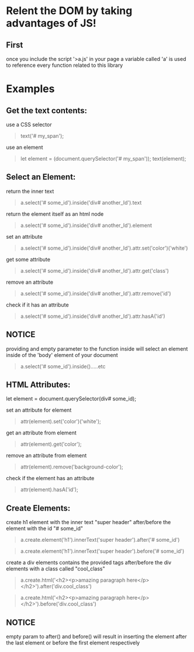 # Relent the DOM by taking advantages of JS!


## First

> <script src=">a.js"></script>

once you include the script '>a.js' in your page a variable called 'a' is used to
reference every function related to this library


# Examples

## Get the text contents:

use a CSS selector
>text('# my_span');

use an element
>let element = (document.querySelector('# my_span'));
>text(element); 
    

## Select an Element:

return the inner text
>a.select('# some_id').inside('div# another_Id').text

return the element itself as an html node
>a.select('# some_id').inside('div# another_Id').element    

set an attribute
>a.select('# some_id').inside('div# another_Id').attr.set('color')('white')

get some attribute
>a.select('# some_id').inside('div# another_Id').attr.get('class')    

remove an attribute
>a.select('# some_id').inside('div# another_Id').attr.remove('id')

check if it has an attribute
>a.select('# some_id').inside('div# another_Id').attr.hasA('id')

    
## NOTICE

providing and empty parameter to the function inside will
select an element inside of the 'body' element of your document

>a.select('# some_id').inside().....etc


## HTML Attributes:

let element = document.querySelector(div# some_id);

set an attribute for element
>attr(element).set('color')('white');

get an attribute from element
>attr(element).get('color');

remove an attribute from element
>attr(element).remove('background-color');

check if the element has an attribute
>attr(element).hasA('id');


## Create Elements:

create h1 element with the inner text "super header" after/before the
element with the id "# some_id"

>a.create.element('h1').innerText('super header').after('# some_id')

>a.create.element('h1').innerText('super header').before('# some_id')

create a div elements contains the provided tags after/before the 
div elements with a class called "cool_class" 

>a.create.html('&lt;h2&gt;&lt;p&gt;amazing paragraph here&lt;/p&gt;&lt;/h2&gt;').after('div.cool_class')

>a.create.html('&lt;h2&gt;&lt;p&gt;amazing paragraph here&lt;/p&gt;&lt;/h2&gt;').before('div.cool_class')


## NOTICE    

empty param to after() and before() will result in inserting the 
element after the last element or before the first element respectively